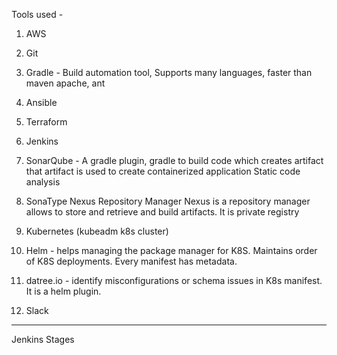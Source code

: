 Tools used - 

1. AWS

2. Git

3. Gradle - Build automation tool, Supports many languages, faster than maven apache, ant

4. Ansible

5. Terraform

6. Jenkins

7. SonarQube - A gradle plugin, gradle to build code which creates artifact that artifact is used to create containerized application
Static code analysis

8. SonaType Nexus Repository Manager
Nexus is a repository manager allows to store and retrieve and build artifacts. It is private registry

9. Kubernetes (kubeadm k8s cluster)

10. Helm - helps managing the package manager for K8S. Maintains order of K8S deployments. Every manifest has metadata. 

11. datree.io - identify misconfigurations or schema issues in K8s manifest. It is a helm plugin.

12. Slack

---

Jenkins Stages 

